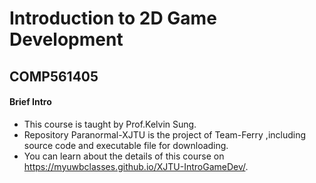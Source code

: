 # Introduction to 2D Game Development
## COMP561405
#### Brief Intro
- This course is taught by Prof.Kelvin Sung.
- Repository Paranormal-XJTU is the project of Team-Ferry ,including source code and executable file for downloading.
- You can learn about the details of this course on https://myuwbclasses.github.io/XJTU-IntroGameDev/.


